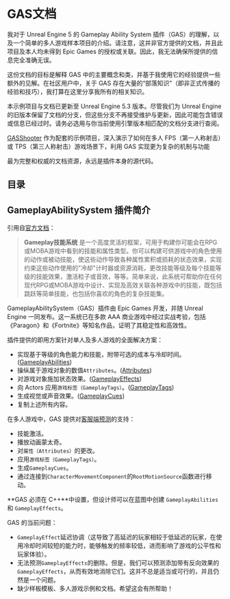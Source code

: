 # GAS文档
我对于 Unreal Engine 5 的 Gameplay Ability System 插件（GAS）的理解，以及一个简单的多人游戏样本项目的介绍。请注意，这并非官方提供的文档，并且此项目及本人均未得到 Epic Games 的授权或关联。因此，我无法确保所提供的信息完全准确无误。

这份文档的目标是解释 GAS 中的主要概念和类，并基于我使用它的经验提供一些额外的见解。在社区用户中，关于 GAS 存在大量的“部落知识”（即非正式传播的经验和技巧），我打算在这里分享我所有的相关知识。

本示例项目与文档已更新至 Unreal Engine 5.3 版本。尽管我们为 Unreal Engine 的旧版本保留了文档的分支，但这些分支不再接受维护与更新，因此可能包含错误或信息已经过时。请务必选用与你当前使用引擎版本相匹配的文档分支进行查阅。

[GASShooter](https://github.com/tranek/GASShooter) 作为配套的示例项目，深入演示了如何在多人 FPS（第一人称射击）或 TPS（第三人称射击）游戏场景下，利用 GAS 实现更为复杂的机制与功能

最为完整和权威的文档资源，永远是插件本身的源代码。

## 目录

## GameplayAbilitySystem 插件简介
引用自[官方文档](https://docs.unrealengine.com/en-US/Gameplay/GameplayAbilitySystem/index.html)：
>**Gameplay技能系统** 是一个高度灵活的框架，可用于构建你可能会在RPG或MOBA游戏中看到的技能和属性类型。你可以构建可供游戏中的角色使用的动作或被动技能，使这些动作导致各种属性累积或损耗的状态效果，实现约束这些动作使用的"冷却"计时器或资源消耗，更改技能等级及每个技能等级的技能效果，激活粒子或音效，等等。简单来说，此系统可帮助你在任何现代RPG或MOBA游戏中设计、实现及高效关联各种游戏中的技能，既包括跳跃等简单技能，也包括你喜欢的角色的复杂技能集。

GameplayAbilitySystem（GAS）插件由 Epic Games 开发，并随 Unreal Engine 一同发布。这一系统已在多款 AAA 商业游戏中经过实战考验，包括《Paragon》和《Fortnite》等知名作品，证明了其稳定性和高效性。

插件提供的即用方案针对单人及多人游戏的全面解决方案：
* 实现基于等级的角色能力和技能，附带可选的成本与冷却时间。([GameplayAbilities](#concepts-ga))
* 操纵属于游戏对象的数值`Attributes`。([Attributes](#concepts-a))
* 对游戏对象施加状态效果。([GameplayEffects](#concepts-ge))
* 向 Actors 应用`游戏标签（GameplayTags）`。([GameplayTags](#concepts-gt))
* 生成视觉或声音效果。([GameplayCues](#concepts-gc))
* 复制上述所有内容。

在多人游戏中，GAS 提供对[客服端预测](#concepts-p)的支持：
* 技能激活。
* 播放动画蒙太奇。
* 对`属性（Attributes）`的更改。
* 应用`游戏标签（GameplayTags）`。
* 生成`GameplayCues`。
* 通过连接到`CharacterMovementComponent`的`RootMotionSource`函数进行移动。

**GAS 必须在 C++**中设置，但设计师可以在蓝图中创建 `GameplayAbilities` 和 `GameplayEffects`。

GAS 的当前问题：
* `GameplayEffect`延迟协调（这导致了高延迟的玩家相较于低延迟的玩家，在使用冷却时间较短的能力时，能够触发的频率较低，进而影响了游戏的公平性和玩家体验）。
* 无法预测`GameplayEffects`的删除。但是，我们可以预测添加带有反向效果的`GameplayEffects`，从而有效地消除它们。这并不总是适当或可行的，并且仍然是一个问题。
* 缺少样板模板、多人游戏示例和文档。希望这会有所帮助！